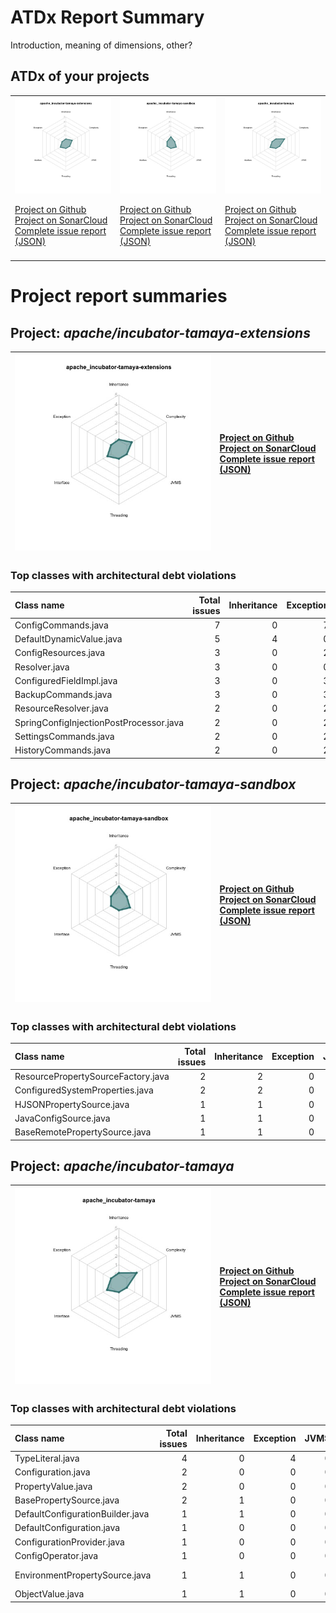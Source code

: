 
# ATDx Report Summary

Introduction, meaning of dimensions, other?

## ATDx of your projects
||||
|-|-|-|
|<img src="https://github.com/robertoverdecchia/ATDx_report_sandbox/blob/master/plots/apache_incubator-tamaya-extensions.jpg"/> <p style="text-align:left">[Project on Github](https://github.com/apache/incubator-tamaya-extensions) <br> [Project on SonarCloud ](https://sonarcloud.io/dashboard?id=apache_incubator-tamaya-extensions) <br> [Complete issue report (JSON)](https://github.com/robertoverdecchia/ATDx_report_sandbox/blob/master/jsons/apache_incubator-tamaya-extensions.json)</p>|<img src="https://github.com/robertoverdecchia/ATDx_report_sandbox/blob/master/plots/apache_incubator-tamaya-sandbox.jpg"/> <p style="text-align:left">[Project on Github](https://github.com/apache/incubator-tamaya-sandbox) <br> [Project on SonarCloud ](https://sonarcloud.io/dashboard?id=apache_incubator-tamaya-sandbox) <br> [Complete issue report (JSON)](https://github.com/robertoverdecchia/ATDx_report_sandbox/blob/master/jsons/apache_incubator-tamaya-sandbox.json)</p>|<img src="https://github.com/robertoverdecchia/ATDx_report_sandbox/blob/master/plots/apache_incubator-tamaya.jpg"/> <p style="text-align:left">[Project on Github](https://github.com/apache/incubator-tamaya) <br> [Project on SonarCloud ](https://sonarcloud.io/dashboard?id=apache_incubator-tamaya) <br> [Complete issue report (JSON)](https://github.com/robertoverdecchia/ATDx_report_sandbox/blob/master/jsons/apache_incubator-tamaya.json)</p>
 | |

# Project report summaries
## Project: _apache/incubator-tamaya-extensions_
|<img src="https://github.com/robertoverdecchia/ATDx_report_sandbox/blob/master/plots/apache_incubator-tamaya-extensions.jpg"/>|<p style="text-align:left">[Project on Github](https://github.com/apache/incubator-tamaya-extensions) <br> [Project on SonarCloud ](https://sonarcloud.io/dashboard?id=apache_incubator-tamaya-extensions) <br> [Complete issue report (JSON)](https://github.com/robertoverdecchia/ATDx_report_sandbox/blob/master/jsons/apache_incubator-tamaya-extensions.json)</p>
|-|-|
### Top classes with architectural debt violations
| Class name                              |   Total issues |   Inheritance |   Exception |   JVMS |   Interface |   Threading |   Complexity | Fully qualified name                                                                                      |
|:----------------------------------------|---------------:|--------------:|------------:|-------:|------------:|------------:|-------------:|:----------------------------------------------------------------------------------------------------------|
| ConfigCommands.java                     |              7 |             0 |           7 |      0 |           0 |           0 |            0 | modules/osgi/common/src/main/java/org/apache/tamaya/osgi/commands/ConfigCommands.java                     |
| DefaultDynamicValue.java                |              5 |             4 |           0 |      0 |           1 |           0 |            0 | modules/injection/standalone/src/main/java/org/apache/tamaya/inject/internal/DefaultDynamicValue.java     |
| ConfigResources.java                    |              3 |             0 |           2 |      0 |           1 |           0 |            0 | modules/resources/src/main/java/org/apache/tamaya/resource/ConfigResources.java                           |
| Resolver.java                           |              3 |             0 |           0 |      0 |           3 |           0 |            0 | modules/resolver/src/main/java/org/apache/tamaya/resolver/Resolver.java                                   |
| ConfiguredFieldImpl.java                |              3 |             0 |           3 |      0 |           0 |           0 |            0 | modules/injection/standalone/src/main/java/org/apache/tamaya/inject/internal/ConfiguredFieldImpl.java     |
| BackupCommands.java                     |              3 |             0 |           3 |      0 |           0 |           0 |            0 | modules/osgi/common/src/main/java/org/apache/tamaya/osgi/commands/BackupCommands.java                     |
| ResourceResolver.java                   |              2 |             0 |           2 |      0 |           0 |           0 |            0 | modules/resources/src/main/java/org/apache/tamaya/resource/ResourceResolver.java                          |
| SpringConfigInjectionPostProcessor.java |              2 |             0 |           2 |      0 |           0 |           0 |            0 | modules/spring/src/main/java/org/apache/tamaya/integration/spring/SpringConfigInjectionPostProcessor.java |
| SettingsCommands.java                   |              2 |             0 |           2 |      0 |           0 |           0 |            0 | modules/osgi/gogo-shell/src/main/java/org/apache/tamaya/gogo/shell/SettingsCommands.java                  |
| HistoryCommands.java                    |              2 |             0 |           2 |      0 |           0 |           0 |            0 | modules/osgi/gogo-shell/src/main/java/org/apache/tamaya/gogo/shell/HistoryCommands.java                   |

## Project: _apache/incubator-tamaya-sandbox_
|<img src="https://github.com/robertoverdecchia/ATDx_report_sandbox/blob/master/plots/apache_incubator-tamaya-sandbox.jpg"/>|<p style="text-align:left">[Project on Github](https://github.com/apache/incubator-tamaya-sandbox) <br> [Project on SonarCloud ](https://sonarcloud.io/dashboard?id=apache_incubator-tamaya-sandbox) <br> [Complete issue report (JSON)](https://github.com/robertoverdecchia/ATDx_report_sandbox/blob/master/jsons/apache_incubator-tamaya-sandbox.json)</p>
|-|-|
### Top classes with architectural debt violations
| Class name                         |   Total issues |   Inheritance |   Exception |   JVMS |   Interface |   Threading |   Complexity | Fully qualified name                                                                                      |
|:-----------------------------------|---------------:|--------------:|------------:|-------:|------------:|------------:|-------------:|:----------------------------------------------------------------------------------------------------------|
| ResourcePropertySourceFactory.java |              2 |             2 |           0 |      0 |           0 |           0 |            0 | metamodel/src/main/java/org/apache/tamaya/metamodel/internal/factories/ResourcePropertySourceFactory.java |
| ConfiguredSystemProperties.java    |              2 |             2 |           0 |      0 |           0 |           0 |            0 | configured-sysprops/src/main/java/org/apache/tamaya/sysprops/ConfiguredSystemProperties.java              |
| HJSONPropertySource.java           |              1 |             1 |           0 |      0 |           0 |           0 |            0 | hjson/src/main/java/org/apache/tamaya/hjson/HJSONPropertySource.java                                      |
| JavaConfigSource.java              |              1 |             1 |           0 |      0 |           0 |           0 |            0 | configjsr/src/main/java/org/apache/tamaya/jsr382/JavaConfigSource.java                                    |
| BaseRemotePropertySource.java      |              1 |             1 |           0 |      0 |           0 |           0 |            0 | remote/src/main/java/org/apache/tamaya/remote/BaseRemotePropertySource.java                               |

## Project: _apache/incubator-tamaya_
|<img src="https://github.com/robertoverdecchia/ATDx_report_sandbox/blob/master/plots/apache_incubator-tamaya.jpg"/>|<p style="text-align:left">[Project on Github](https://github.com/apache/incubator-tamaya) <br> [Project on SonarCloud ](https://sonarcloud.io/dashboard?id=apache_incubator-tamaya) <br> [Complete issue report (JSON)](https://github.com/robertoverdecchia/ATDx_report_sandbox/blob/master/jsons/apache_incubator-tamaya.json)</p>
|-|-|
### Top classes with architectural debt violations
| Class name                       |   Total issues |   Inheritance |   Exception |   JVMS |   Interface |   Threading |   Complexity | Fully qualified name                                                                                      |
|:---------------------------------|---------------:|--------------:|------------:|-------:|------------:|------------:|-------------:|:----------------------------------------------------------------------------------------------------------|
| TypeLiteral.java                 |              4 |             0 |           4 |      0 |           0 |           0 |            0 | code/api/src/main/java/org/apache/tamaya/TypeLiteral.java                                                 |
| Configuration.java               |              2 |             0 |           0 |      0 |           2 |           0 |            0 | code/api/src/main/java/org/apache/tamaya/Configuration.java                                               |
| PropertyValue.java               |              2 |             0 |           0 |      0 |           2 |           0 |            0 | code/api/src/main/java/org/apache/tamaya/spi/PropertyValue.java                                           |
| BasePropertySource.java          |              2 |             1 |           0 |      0 |           1 |           0 |            0 | code/core/src/main/java/org/apache/tamaya/core/propertysource/BasePropertySource.java                     |
| DefaultConfigurationBuilder.java |              1 |             1 |           0 |      0 |           0 |           0 |            0 | code/spi-support/src/main/java/org/apache/tamaya/spisupport/DefaultConfigurationBuilder.java              |
| DefaultConfiguration.java        |              1 |             0 |           0 |      0 |           1 |           0 |            0 | code/spi-support/src/main/java/org/apache/tamaya/spisupport/DefaultConfiguration.java                     |
| ConfigurationProvider.java       |              1 |             0 |           0 |      0 |           1 |           0 |            0 | code/api/src/main/java/org/apache/tamaya/ConfigurationProvider.java                                       |
| ConfigOperator.java              |              1 |             0 |           0 |      0 |           1 |           0 |            0 | code/api/src/main/java/org/apache/tamaya/ConfigOperator.java                                              |
| EnvironmentPropertySource.java   |              1 |             1 |           0 |      0 |           0 |           0 |            0 | code/spi-support/src/main/java/org/apache/tamaya/spisupport/propertysource/EnvironmentPropertySource.java |
| ObjectValue.java                 |              1 |             1 |           0 |      0 |           0 |           0 |            0 | code/api/src/main/java/org/apache/tamaya/spi/ObjectValue.java                                             |

